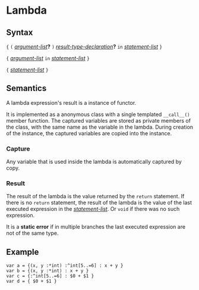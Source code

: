 # Lambda

## Syntax

`{` `(` [_argument-list_](argument_list.md)__?__ `)` [_result-type-declaration_](result_type_declaration.md)__?__ `in` [_statement-list_](statement_list.md) `}`

`{` [_argument-list_](argument_list.md) `in` [_statement-list_](statement_list.md) `}`

`{` [_statement-list_](statement_list.md) `}`


## Semantics
A lambda expression's result is a instance of functor.

It is implemented as a anonymous class with a single templated `__call__()` member function.
The captured variables are stored as private members of the class, with the same name
as the variable in the lambda. During creation of the instance, the captured
variables are copied into the instance.

### Capture
Any variable that is used inside the lambda is automatically captured by copy.

### Result
The result of the lambda is the value returned by the `return` statement. If
there is no `return` statement, the result of the lambda is the value of the
last executed expression in the [_statement-list_](statement_list.md). Or `void` if
there was no such expression.

It is a **static error** if in multiple branches the last executed expression
are not of the same type.


## Example

```
var a = {(x, y :*int) :^int[5..=6] : x + y }
var b = {(x, y :*int) : x + y }
var c = {:^int[5..=6] : $0 + $1 }
var d = { $0 + $1 }
```


